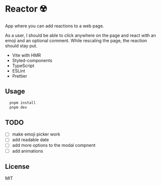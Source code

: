 # Reactor ☢️

App where you can add reactions to a web page. 

As a user, I should be able to click anywhere on the page and react with an emoji and an optional comment. While rescaling the page, the reaction should stay put.

- Vite with HMR
- Styled-components
- TypeScript
- ESLint
- Prettier

## Usage

```bash
  pnpm install
  pnpm dev
```

## TODO

- [ ] make emoji picker work
- [ ] add readable date
- [ ] add more options to the modal compnent
- [ ] add animations

## License

MIT
